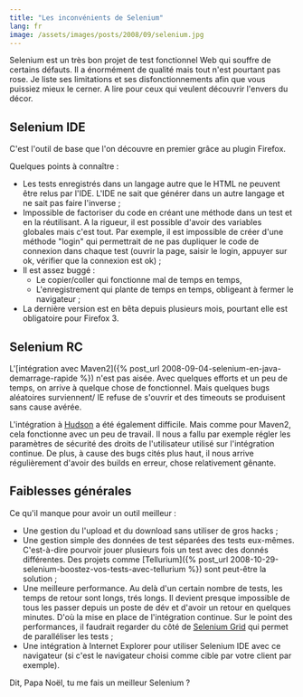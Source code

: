 ```yaml
---
title: "Les inconvénients de Selenium"
lang: fr
image: /assets/images/posts/2008/09/selenium.jpg
---
```


Selenium est un très bon projet de test fonctionnel Web qui souffre de certains défauts.
Il a énormément de qualité mais tout n'est pourtant pas rose.
Je liste ses limitations et ses disfonctionnements afin que vous puissiez mieux le cerner.
A lire pour ceux qui veulent découvrir l'envers du décor.

## Selenium IDE

C'est l'outil de base que l'on découvre en premier grâce au plugin Firefox.

Quelques points à connaître :

- Les tests enregistrés dans un langage autre que le HTML ne peuvent être relus par l'IDE. L'IDE ne sait que générer dans un autre langage et ne sait pas faire l'inverse ;
- Impossible de factoriser du code en créant une méthode dans un test et en la réutilisant. A la rigueur, il est possible d'avoir des variables globales mais c'est tout. Par exemple, il est impossible de créer d'une méthode "login" qui permettrait de ne pas dupliquer le code de connexion dans chaque test (ouvrir la page, saisir le login, appuyer sur ok, vérifier que la connexion est ok) ;
- Il est assez buggé :
  - Le copier/coller qui fonctionne mal de temps en temps,
  - L'enregistrement qui plante de temps en temps, obligeant à fermer le navigateur ;
- La dernière version est en bêta depuis plusieurs mois, pourtant elle est obligatoire pour Firefox 3.

## Selenium RC

L'[intégration avec Maven2]({% post_url 2008-09-04-selenium-en-java-demarrage-rapide %}) n'est pas aisée. Avec quelques efforts et un peu de temps, on arrive à quelque chose de fonctionnel. Mais quelques bugs aléatoires surviennent/ IE refuse de s'ouvrir et des timeouts se produisent sans cause avérée.

L'intégration à [Hudson](https://hudson.dev.java.net/) a été également difficile. Mais comme pour Maven2, cela fonctionne avec un peu de travail. Il nous a fallu par exemple régler les paramètres de sécurité des droits de l'utilisateur utilisé sur l'intégration continue. De plus, à cause des bugs cités plus haut, il nous arrive régulièrement d'avoir des builds en erreur, chose relativement gênante.

## Faiblesses générales

Ce qu'il manque pour avoir un outil meilleur :

- Une gestion du l'upload et du download sans utiliser de gros hacks ;
- Une gestion simple des données de test séparées des tests eux-mêmes. C'est-à-dire pourvoir jouer plusieurs fois un test avec des donnés différentes. Des projets comme [Tellurium]({% post_url 2008-10-29-selenium-boostez-vos-tests-avec-tellurium %}) sont peut-être la solution ;
- Une meilleure performance. Au delà d'un certain nombre de tests, les temps de retour sont longs, trés longs. Il devient presque impossible de tous les passer depuis un poste de dév et d'avoir un retour en quelques minutes. D'où la mise en place de l'intégration continue. Sur le point des performances, il faudrait regarder du côté de [Selenium Grid](http://selenium-grid.seleniumhq.org/) qui permet de paralléliser les tests ;
- Une intégration à Internet Explorer pour utiliser Selenium IDE avec ce navigateur (si c'est le navigateur choisi comme cible par votre client par exemple).

Dit, Papa Noël, tu me fais un meilleur Selenium ?

